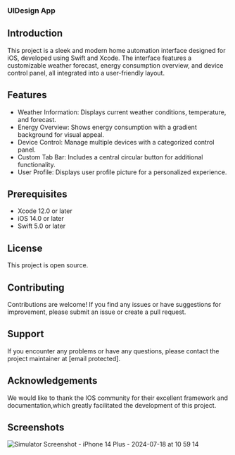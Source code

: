 ### UIDesign App
## Introduction
This project is a sleek and modern home automation interface designed for iOS, developed using Swift and Xcode. The interface features a customizable weather forecast, energy consumption overview, and device control panel, all integrated into a user-friendly layout.
## Features
* Weather Information: Displays current weather conditions, temperature, and forecast.
* Energy Overview: Shows energy consumption with a gradient background for visual appeal.
* Device Control: Manage multiple devices with a categorized control panel.
* Custom Tab Bar: Includes a central circular button for additional functionality.
* User Profile: Displays user profile picture for a personalized experience.
## Prerequisites
* Xcode 12.0 or later
* iOS 14.0 or later
* Swift 5.0 or later
## License
This project is open source.
## Contributing
Contributions are welcome! If you find any issues or have suggestions for improvement, please submit an issue or create a pull request.
## Support
If you encounter any problems or have any questions, please contact the project maintainer at [email protected].
## Acknowledgements
We would like to thank the IOS community for their excellent framework and documentation,which greatly facilitated the development of this project.
## Screenshots
![Simulator Screenshot - iPhone 14 Plus - 2024-07-18 at 10 59 14](https://github.com/user-attachments/assets/540f7d73-68db-4ae6-b3e1-5f9d4efae601)


